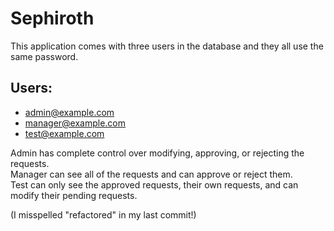 Sephiroth
=========

This application comes with three users in the database and they all use the same password.

## Users:

* admin@example.com
* manager@example.com
* test@example.com

 Admin has complete control over modifying, approving, or rejecting the requests.<br/>
 Manager can see all of the requests and can approve or reject them.<br/>
 Test can only see the approved requests, their own requests, and can modify their pending requests.<br/>

(I misspelled "refactored" in my last commit!)
